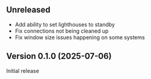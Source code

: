 ## Unreleased

- Add ability to set lighthouses to standby
- Fix connections not being cleaned up
- Fix window size issues happening on some systems

## Version 0.1.0 (2025-07-06)

Initial release

